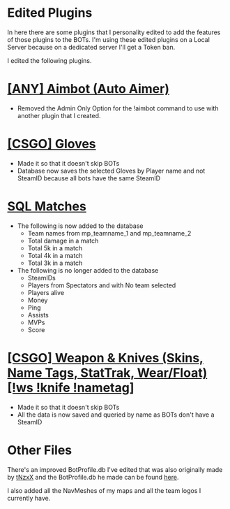 # Edited Plugins

In here there are some plugins that I personality edited to add the features of those plugins to the BOTs. I'm using these edited plugins on a Local Server because on a dedicated server I'll get a Token ban.

I edited the following plugins.

# [[ANY] Aimbot (Auto Aimer)](https://forums.alliedmods.net/showthread.php?t=283342)
- Removed the Admin Only Option for the !aimbot command to use with another plugin that I created.

# [[CSGO] Gloves](https://forums.alliedmods.net/showthread.php?t=299977)
- Made it so that it doesn't skip BOTs
- Database now saves the selected Gloves by Player name and not SteamID because all bots have the same SteamID

# [SQL Matches](https://forums.alliedmods.net/showthread.php?t=312488)
- The following is now added to the database
  - Team names from mp_teamname_1 and mp_teamname_2
  - Total damage in a match
  - Total 5k in a match
  - Total 4k in a match
  - Total 3k in a match
- The following is no longer added to the database
  - SteamIDs
  - Players from Spectators and with No team selected
  - Players alive
  - Money
  - Ping
  - Assists
  - MVPs
  - Score
  
# [[CSGO] Weapon & Knives (Skins, Name Tags, StatTrak, Wear/Float) [!ws !knife !nametag]](https://forums.alliedmods.net/showthread.php?t=298770)
- Made it so that it doesn't skip BOTs
- All the data is now saved and queried by name as BOTs don't have a SteamID

# Other Files

There's an improved BotProfile.db I've edited that was also originally made by [tNzxX](https://www.youtube.com/channel/UCF6sK9PaONILzTd42baWxkA) and the BotProfile.db he made can be found [here](https://steamcommunity.com/groups/Bots-release#announcements/detail/1805285903706432497).

I also added all the NavMeshes of my maps and all the team logos I currently have.
